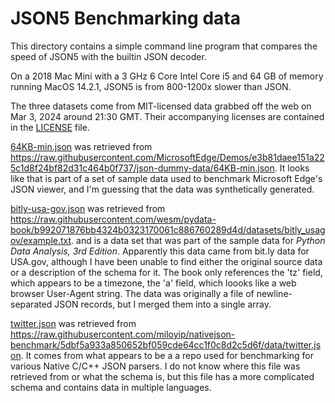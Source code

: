 # JSON5 Benchmarking data

This directory contains a simple command line program that compares the
speed of JSON5 with the builtin JSON decoder. 

On a 2018 Mac Mini with a 3 GHz 6 Core Intel Core i5 and 64 GB of memory
running MacOS 14.2.1, JSON5 is from 800-1200x slower than JSON.

The three datasets come from MIT-licensed data grabbed off the web on
Mar 3, 2024 around 21:30 GMT. Their accompanying licenses are contained
in the [LICENSE](../LICENSE) file.

[64KB-min.json](64KB-min.json) was retrieved from 
<https://raw.githubusercontent.com/MicrosoftEdge/Demos/e3b81daee151a225c1d8f24bf82d31c464b0f737/json-dummy-data/64KB-min.json>.
It looks like that is part of a set of sample data used to benchmark
Microsoft Edge's JSON viewer, and I'm guessing that the data was 
synthetically generated.

[bitly-usa-gov.json](bitly-usa-gov.json) was retrieved from 
<https://raw.githubusercontent.com/wesm/pydata-book/b992071876bb4324b0323170061c886760289d4d/datasets/bitly_usagov/example.txt>.
and is a data set that was part of the sample data for *Python Data Analysis,
3rd Edition*. Apparently this data came from bit.ly data for USA.gov, although
I have been unable to find either the original source data or a description
of the schema for it. The book only references the 'tz' field, which appears
to be a timezone, the 'a' field, which loooks like a web browser User-Agent
string. The data was originally a file of newline-separated JSON records,
but I merged them into a single array.

[twitter.json](twitter.json) was retrieved from 
<https://raw.githubusercontent.com/miloyip/nativejson-benchmark/5dbf5a933a850652bf059cde64cc1f0c8d2c5d6f/data/twitter.json>.
It comes from what appears to be a a repo used for benchmarking for various
Native C/C++ JSON parsers. I do not know where this file was retrieved from
or what the schema is, but this file has a more complicated schema and contains
data in multiple languages.
